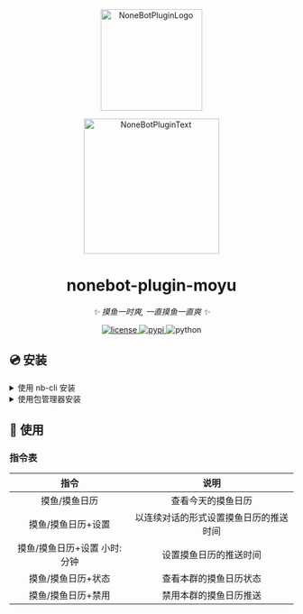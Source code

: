 <div align="center">
  <a href="https://v2.nonebot.dev/store"><img src="https://github.com/A-kirami/nonebot-plugin-template/blob/resources/nbp_logo.png" width="180" height="180" alt="NoneBotPluginLogo"></a>
  <br>
  <p><img src="https://github.com/A-kirami/nonebot-plugin-template/blob/resources/NoneBotPlugin.svg" width="240" alt="NoneBotPluginText"></p>
</div>

<div align="center">

# nonebot-plugin-moyu

_✨ 摸鱼一时爽, 一直摸鱼一直爽 ✨_


<a href="./LICENSE">
    <img src="https://img.shields.io/github/license/A-kirami/nonebot-plugin-moyu.svg" alt="license">
</a>
<a href="https://pypi.python.org/pypi/nonebot-plugin-moyu">
    <img src="https://img.shields.io/pypi/v/nonebot-plugin-moyu.svg" alt="pypi">
</a>
<img src="https://img.shields.io/badge/python-3.8+-blue.svg" alt="python">

</div>

## 💿 安装

<details>
<summary>使用 nb-cli 安装</summary>
在 nonebot2 项目的根目录下打开命令行, 输入以下指令即可安装

    nb plugin install nonebot-plugin-moyu

</details>

<details>
<summary>使用包管理器安装</summary>
在 nonebot2 项目的插件目录下, 打开命令行, 根据你使用的包管理器, 输入相应的安装命令

<details>
<summary>pip</summary>

    pip install nonebot-plugin-moyu
</details>
<details>
<summary>pdm</summary>

    pdm add nonebot-plugin-moyu
</details>
<details>
<summary>poetry</summary>

    poetry add nonebot-plugin-moyu
</details>
<details>
<summary>conda</summary>

    conda install nonebot-plugin-moyu
</details>

打开 nonebot2 项目的 `bot.py` 文件, 在其中写入

    nonebot.load_plugin('nonebot_plugin_moyu')

</details>

## 🎉 使用
### 指令表
| 指令  | 说明 |
|:-----:|:----:|
| 摸鱼/摸鱼日历 | 查看今天的摸鱼日历 |
| 摸鱼/摸鱼日历+设置 | 以连续对话的形式设置摸鱼日历的推送时间 |
| 摸鱼/摸鱼日历+设置 小时:分钟 | 设置摸鱼日历的推送时间 |
| 摸鱼/摸鱼日历+状态 | 查看本群的摸鱼日历状态 |
| 摸鱼/摸鱼日历+禁用 | 禁用本群的摸鱼日历推送 |